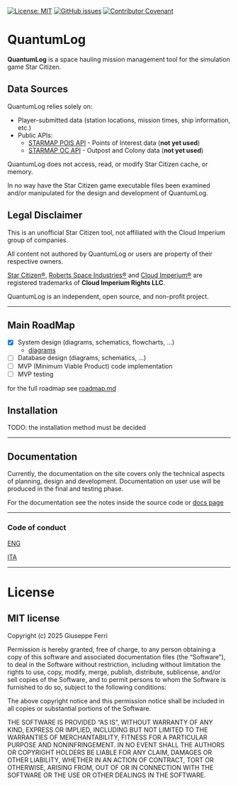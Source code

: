 [![License: MIT](https://img.shields.io/badge/License-MIT-yellow.svg)](https://opensource.org/licenses/MIT)
[![GitHub issues](https://img.shields.io/github/issues/JoeFerri/QuantumLog)](https://github.com/JoeFerri/QuantumLog/issues)
[![Contributor Covenant](https://img.shields.io/badge/Contributor%20Covenant-2.0-4baaaa.svg)](code_of_conduct-eng.md)

# QuantumLog
**QuantumLog** is a space hauling mission management tool for the simulation game Star Citizen.

## Data Sources

QuantumLog relies solely on:
- Player-submitted data (station locations, mission times, ship information, etc.)
- Public APIs:
  - [STARMAP POIS API](https://starmap.space/api/v3/pois/index.php) - Points of Interest data (**not yet used**)
  - [STARMAP OC API](https://starmap.space/api/v3/oc/index.php) - Outpost and Colony data (**not yet used**)

QuantumLog does not access, read, or modify Star Citizen cache, or memory.

In no way have the Star Citizen game executable files been examined and/or manipulated for the design and development of QuantumLog.

## Legal Disclaimer

This is an unofficial Star Citizen tool, not affiliated with the Cloud Imperium group of companies.

All content not authored by QuantumLog or users are property of their respective owners.

[Star Citizen®](https://robertsspaceindustries.com/en/star-citizen), [Roberts Space Industries®](https://robertsspaceindustries.com) and [Cloud Imperium®](https://cloudimperiumgames.com/) are registered trademarks of **Cloud Imperium Rights LLC**. 

QuantumLog is an independent, open source, and non-profit project.


---

## Main RoadMap
- [x] System design (diagrams, schematics, flowcharts, ...)
    - [diagrams](https://github.com/JoeFerri/QuantumLog/tree/main/out)
- [ ] Database design (diagrams, schematics, ...)
- [ ] MVP (Minimum Viable Product) code implementation
- [ ] MVP testing

for the full roadmap see [roadmap.md](roadmap.md)


## Installation
TODO: the installation method must be decided

---

## Documentation
Currently, the documentation on the site covers only the technical aspects of planning, design and development.
Documentation on user use will be produced in the final and testing phase.

For the documentation see the notes inside the source code or [docs page](https://joeferri.github.io/QuantumLog/)

---

### Code of conduct
[ENG](code_of_conduct-eng.md)

[ITA](code_of_conduct-ita.md)

---

# License 

## MIT license 

Copyright (c) 2025 Giuseppe Ferri

Permission is hereby granted, free of charge, to any person obtaining a copy of this software and associated documentation files (the “Software”), to deal in the Software without restriction, including without limitation the rights to use, copy, modify, merge, publish, distribute, sublicense, and/or sell copies of the Software, and to permit persons to whom the Software is furnished to do so, subject to the following conditions:

The above copyright notice and this permission notice shall be included in all copies or substantial portions of the Software.

THE SOFTWARE IS PROVIDED “AS IS”, WITHOUT WARRANTY OF ANY KIND, EXPRESS OR IMPLIED, INCLUDING BUT NOT LIMITED TO THE WARRANTIES OF MERCHANTABILITY, FITNESS FOR A PARTICULAR PURPOSE AND NONINFRINGEMENT. IN NO EVENT SHALL THE AUTHORS OR COPYRIGHT HOLDERS BE LIABLE FOR ANY CLAIM, DAMAGES OR OTHER LIABILITY, WHETHER IN AN ACTION OF CONTRACT, TORT OR OTHERWISE, ARISING FROM, OUT OF OR IN CONNECTION WITH THE SOFTWARE OR THE USE OR OTHER DEALINGS IN THE SOFTWARE.
